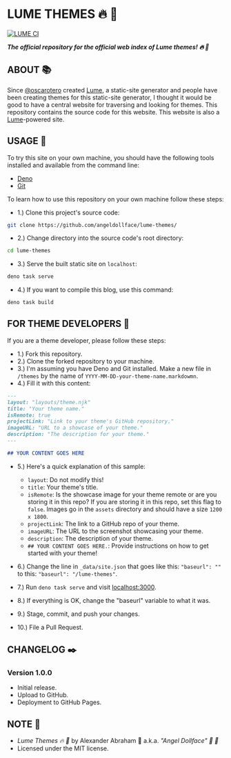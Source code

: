 # LUME THEMES :fire: :art:

[![LUME CI](https://github.com/angeldollface/lume-themes/actions/workflows/main.yml/badge.svg)](https://github.com/angeldollface/lume-themes/actions/workflows/main.yml)

***The official repository for the official web index of Lume themes! :fire: :art:***

## ABOUT :books:

Since [@oscarotero](https://github.com/oscarotero) created [Lume](https://lume.land), a static-site generator and people have been creating themes for this static-site generator, I thought it would be good to have a central website for traversing and looking for themes. This repository contains the source code for this website. This website is also a [Lume](https://lume.land)-powered site.

## USAGE :hammer:

To try this site on your own machine, you should have the following tools installed and available from the command line:

- [Deno](https://deno.land)
- [Git](https://git-scm.org)

To learn how to use this repository on your own machine follow these steps:

- 1.) Clone this project's source code:

```bash
git clone https://github.com/angeldollface/lume-themes/
```

- 2.) Change directory into the source code's root directory:

```bash
cd lume-themes
```

- 3.) Serve the built static site on `localhost`:

```bash
deno task serve
```

- 4.) If you want to compile this blog, use this command:

```bash
deno task build
```

## FOR THEME DEVELOPERS :art:

If you are a theme developer, please follow these steps:

- 1.) Fork this repository.
- 2.) Clone the forked repository to your machine.
- 3.) I'm assuming you have Deno and Git installed. Make a new file in `/themes` by the name of `YYYY-MM-DD-your-theme-name.markdowmn`.
- 4.) Fill it with this content:

```Markdown
---
layout: "layouts/theme.njk"
title: "Your theme name."
isRemote: true
projectLink: "Link to your theme's GitHub repository."
imageURL: "URL to a showcase of your theme."
description: "The description for your theme."
---

## YOUR CONTENT GOES HERE
```

- 5.) Here's a quick explanation of this sample:
    - `layout`: Do not modify this!
    - `title`: Your theme's title.
    - `isRemote`: Is the showcase image for your theme remote or are you storing it in this repo? If you are storing it in this repo, set this flag to `false`. Images go in the `assets` directory and should have a size `1200 x 1800`.
    - `projectLink`: The link to a GitHub repo of your theme.
    - `imageURL`: The URL to the screenshot showcasing your theme.
    - `description`: The description of your theme.
    - `## YOUR CONTENT GOES HERE.`: Provide instructions on how to get started with your theme!

- 6.) Change the line in `_data/site.json` that goes like this: `"baseurl": ""` to this: `"baseurl": "/lume-themes"`.

- 7.) Run `deno task serve` and visit [localhost:3000](https://localhost:3000).

- 8.) If everything is OK, change the "baseurl" variable to what it was.

- 9.) Stage, commit, and push your changes.

- 10.) File a Pull Request.

## CHANGELOG :black_nib:

### Version 1.0.0

- Initial release.
- Upload to GitHub.
- Deployment to GitHub Pages.

## NOTE :scroll:

- *Lume Themes :fire: :art:* by Alexander Abraham :black_heart: a.k.a. *"Angel Dollface" :dolls: :ribbon:*
- Licensed under the MIT license.



